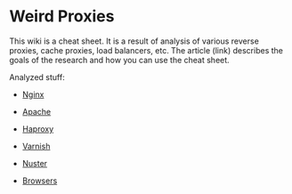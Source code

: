 # Weird Proxies
This wiki is a cheat sheet. It is a result of analysis of various reverse proxies, cache proxies, load balancers, etc.
The article (link) describes the goals of the research and how you can use the cheat sheet.
 
Analyzed stuff:
- [Nginx](nginx)
- [Apache]()
- [Haproxy](haproxy)
- [Varnish](varnish)
- [Nuster](nuster)


- [Browsers](browsers)